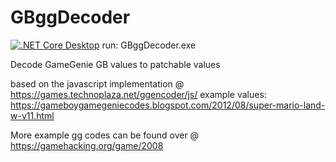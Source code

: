 # GBggDecoder
[![.NET Core Desktop](https://github.com/markvantilburg/GBggDecoder/actions/workflows/dotnet-desktop.yml/badge.svg)](https://github.com/markvantilburg/GBggDecoder/actions/workflows/dotnet-desktop.yml)
run: GBggDecoder.exe

Decode GameGenie GB values to patchable values

based on the javascript implementation @ https://games.technoplaza.net/ggencoder/js/
example values: https://gameboygamegeniecodes.blogspot.com/2012/08/super-mario-land-w-v11.html

More example gg codes can be found over @ https://gamehacking.org/game/2008
